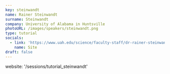 ```yaml
---
key: steinwandt
name: Rainer Steinwandt
surname: Steinwandt
company: University of Alabama in Huntsville
photoURL: /images/speakers/steinwandt.png
type: tutorial
socials:
  - link: 'https://www.uah.edu/science/faculty-staff/dr-rainer-steinwandt'
    name: Site
draft: false
---
```

website: '/sessions/tutorial_steinwandt'
